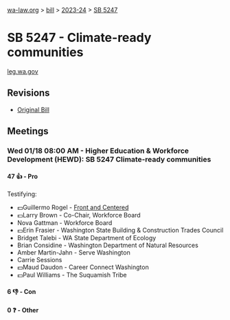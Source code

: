 [wa-law.org](/) > [bill](/bill/) > [2023-24](/bill/2023-24/) > [SB 5247](/bill/2023-24/sb/5247/)

# SB 5247 - Climate-ready communities
[leg.wa.gov](https://app.leg.wa.gov/billsummary?BillNumber=5247&Year=2023&Initiative=false)

## Revisions
* [Original Bill](1/)

## Meetings
### Wed 01/18 08:00 AM - Higher Education & Workforce Development (HEWD): SB 5247 Climate-ready communities
#### 47 👍 - Pro
Testifying:
* 💵Guillermo Rogel - [Front and Centered](/org/front_and_centered/)
* 💵Larry Brown - Co-Chair, Workforce Board
* Nova Gattman - Workforce Board
* 💵Erin Frasier - Washington State Building & Construction Trades Council
* Bridget Talebi - WA State Department of Ecology
* Brian Considine - Washington Department of Natural Resources
* Amber Martin-Jahn - Serve Washington
* Carrie Sessions
* 💵Maud Daudon - Career Connect Washington
* 💵Paul Williams - The Suquamish Tribe

#### 6 👎 - Con

#### 0 ❓ - Other
